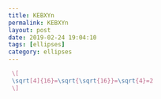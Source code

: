 ```yaml
---
title: KEBXYn
permalink: KEBXYn
layout: post
date: 2019-02-24 19:04:10
tags: [ellipses]
category: ellipses
---
```


```latex
 \[
 \sqrt[4]{16}=\sqrt{\sqrt{16}}=\sqrt{4}=2
 \]
```